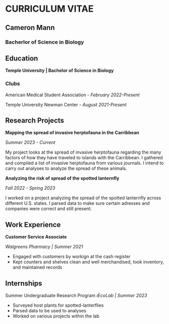 # **CURRICULUM VITAE**
## **Cameron Mann**
### **Bacherlor of Science in Biology**


## Education
**Temple University | Bachelor of Science in Biology**

  ### Clubs

  American Medical Student Association 
    - *February 2022-Present*

  Temple University Newman Center 
    - *August 2021-Present* 


## Research Projects
**Mapping the spread of invasive herptofauna in the Carribbean**

*Summer 2023 - Current*

My project looks at the spread of invasive herptofauna regarding the many factors of how they have traveled to islands with the Carribbean. I gathered and compiled a list of invasive herptofauna from various journals. I intend to carry out analyses to analyze the spread of these animals. 

**Analyzing the risk of spread of the spotted lanternfly**

*Fall 2022 - Spring 2023*

I worked on a project analyzing the spread of the spotted lanternfly across different U.S. states. I parsed data to make sure certain adresses and companies were correct and still present. 

## Work Experience																			

**Customer Service Associate** 

*Walgreens Pharmacy | Summer 2021*
-	Engaged with customers by workign at the cash register
-	Kept counters and shelves clean and well merchandised, took inventory, and maintained records

## Internships

Summer Undergraduate Research Program 
*iEcoLab | Summer 2023*
  - Surveyed host plants for spotted-lanterflies
  - Parsed data to be used to analyses
  - Worked on various projects within the lab
